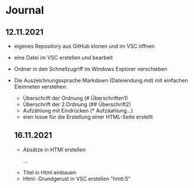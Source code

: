 # Journal

## 12.11.2021
* eigenes Repository aus GitHub klonen und im VSC öffnen 
* eine Datei im VSC erstellen und bearbeit 
* Ordner in den Schnellzugriff im Windows Explorer verschieben 
* Die Auszeichnungssprache Markdown (Dateiendung.md) mit einfachen Elemneten verstehen:
    * Überschrift der Ordnung (# Überschriften1)
    * Überschrift der 2.Ordnung (## Überschrift2)
    * Aufzählung mit Eindrücken (* Aufzäahlung...)
    * eien Issue für die Erstellung einer HTML-Seite erstellt
    
    ## 16.11.2021 
    * Absätze in HTMl erstellen <p>...</p>
    * Titel in Html einbauen
    * Html- Grundgerust in VSC erstellen "hmtl:5"